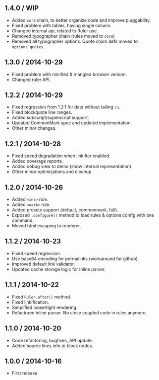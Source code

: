 1.4.0 / WIP
------------------

- Added `core` chain, to better organize code and improve pluggability.
- Fixed problem with tables, having single column.
- Changed internal api, related to Ruler use.
- Removed typographer chain (rules moved to `core`)
- Removed all typographer options. Quote chars defs moved to `options.quotes`.

1.3.0 / 2014-10-29
------------------

- Fixed problem with minified & mangled browser version.
- Changed ruler API.


1.2.2 / 2014-10-29
------------------

- Fixed regression from 1.2.1 for data without tailing `\n`.
- Fixed blockquote line ranges.
- Added subscript/superscript support.
- Updated CommonMark spec and updated implementation.
- Other minor changes.


1.2.1 / 2014-10-28
------------------

- Fixed speed degradation when linkifier enabled.
- Added coverage reports.
- Added debug view to demo (show internal representation)
- Other minor optimizations and cleanup.


1.2.0 / 2014-10-26
------------------

- Added `<ins>` rule.
- Added `<mark>` rule.
- Added presets support (default, commonmark, full).
- Exposed `.configure()` method to load rules & options config with one command.
- Moved html escaping to renderer.


1.1.2 / 2014-10-23
------------------

- Fixed speed regression.
- Use base64 encoding for permalinks (workaround for github).
- Improved default link validator.
- Updated cache storage logic for inline parser.


1.1.1 / 2014-10-22
------------------

- Fixed `Ruler.after()` method.
- Fixed linkification.
- Simplified loose/tight rendering.
- Refactored inline parser. No close coupled code in rules anymore.


1.1.0 / 2014-10-20
------------------

- Code refactoring, bugfixes, API update.
- Added source lines info to block nodes.


1.0.0 / 2014-10-16
------------------

- First release.